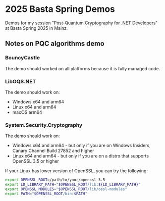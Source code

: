 # 2025 Basta Spring Demos

Demos for my session "Post-Quantum Cryptography for .NET Developers" at Basta Spring 2025 in Mainz. 

## Notes on PQC algorithms demo

### BouncyCastle

The demo should worked on all platforms because it is fully managed code.

### LibOQS.NET

The demo should work on:

- Windows x64 and arm64
- Linux x64 and arm64
- macOS arm64

### System.Security.Cryptography

The demo should work on:

- Windows x64 and arm64 - but only if you are on Windows Insiders, Canary Channel Build 27852 and higher
- Linux x64 and arm64 - but only if you are on a distro that supports OpenSSL 3.5 or higher

If your Linux has lower version of OpenSSL, you can try the following:

```bash
export OPENSSL_ROOT=/path/to/your/openssl-3.5
export LD_LIBRARY_PATH="$OPENSSL_ROOT/lib:${LD_LIBRARY_PATH}"
export OPENSSL_MODULES="$OPENSSL_ROOT/lib/ossl-modules"
export PATH="$OPENSSL_ROOT/bin:$PATH"
```